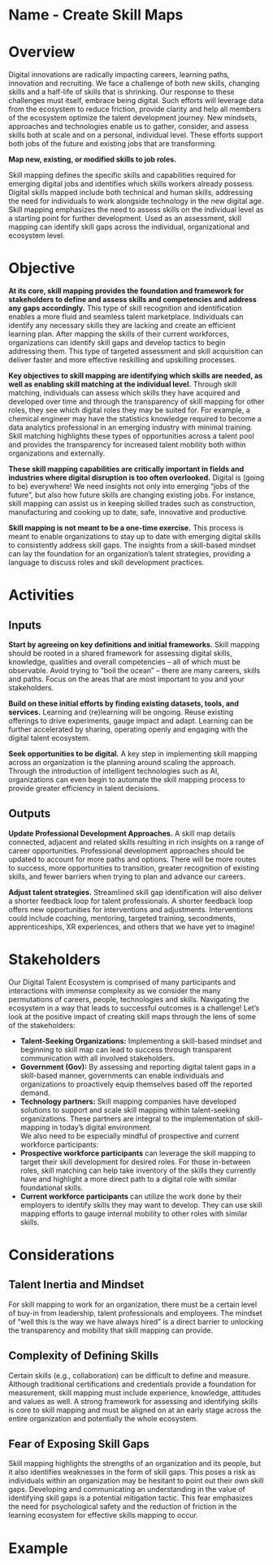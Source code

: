 # Name - Create Skill Maps

# Overview
Digital innovations are radically impacting careers, learning paths, innovation and recruiting. We face a challenge of both new skills, changing skills and a half-life of skills that is shrinking. Our response to these challenges must itself, embrace being digital. Such efforts will leverage data from the ecosystem to reduce friction, provide clarity and help all members of the ecosystem optimize the talent development journey. New mindsets, approaches and technologies enable us to gather, consider, and assess skills both at scale and on a personal, individual level. These efforts support both jobs of the future and existing jobs that are transforming. 

**Map new, existing, or modified skills to job roles.**

Skill mapping defines the specific skills and capabilities required for emerging digital jobs and identifies which skills workers already possess. Digital skills mapped include both technical and human skills, addressing the need for individuals to work alongside technology in the new digital age. Skill mapping emphasizes the need to assess skills on the individual level as a starting point for further development. Used as an assessment, skill mapping can identify skill gaps across the individual, organizational and ecosystem level. 


# Objective
**At its core, skill mapping provides the foundation and framework for stakeholders to define and assess skills and competencies and address any gaps accordingly.** This type of skill recognition and identification enables a more fluid and seamless talent marketplace. Individuals can identify any necessary skills they are lacking and create an efficient learning plan. After mapping the skills of their current workforces, organizations can identify skill gaps and develop tactics to begin addressing them. This type of targeted assessment and skill acquisition can deliver faster and more effective reskilling and upskilling processes.

**Key objectives to skill mapping are identifying which skills are needed, as well as enabling skill matching at the individual level.** Through skill matching, individuals can assess which skills they have acquired and developed over time and through the transparency of skill mapping for other roles, they see which digital roles they may be suited for. For example, a chemical engineer may have the statistics knowledge required to become a data analytics professional in an emerging industry with minimal training. Skill matching highlights these types of opportunities across a talent pool and provides the transparency for increased talent mobility both within organizations and externally. 

**These skill mapping capabilities are critically important in fields and industries where digital disruption is too often overlooked.** Digital is (going to be) everywhere! We need insights not only into emerging “jobs of the future”, but also how future skills are changing existing jobs. For instance, skill mapping can assist us in keeping skilled trades such as construction, manufacturing and cooking up to date, safe, innovative and productive.   

**Skill mapping is not meant to be a one-time exercise.** This process is meant to enable organizations to stay up to date with emerging digital skills to consistently address skill gaps. The insights from a skill-based mindset can lay the foundation for an organization’s talent strategies, providing a language to discuss roles and skill development practices.

# Activities
## Inputs
**Start by agreeing on key definitions and initial frameworks.** Skill mapping should be rooted in a shared framework for assessing digital skills, knowledge, qualities and overall competencies – all of which must be observable. Avoid trying to ”boil the ocean” – there are many careers, skills and paths. Focus on the areas that are most important to you and your stakeholders.

**Build on these initial efforts by finding existing datasets, tools, and services.** Learning and (re)learning will be ongoing. Reuse existing offerings to drive experiments, gauge impact and adapt. Learning can be further accelerated by sharing, operating openly and engaging with the digital talent ecosystem. 

**Seek opportunities to be digital.** A key step in implementing skill mapping across an organization is the planning around scaling the approach. Through the introduction of intelligent technologies such as AI, organizations can even begin to automate the skill mapping process to provide greater efficiency in talent decisions.

## Outputs
**Update Professional Development Approaches.** A skill map details connected, adjacent and related skills resulting in rich insights on a range of career opportunities. Professional development approaches should be updated to account for more paths and options. There will be more routes to success, more opportunities to transition, greater recognition of existing skills, and fewer barriers when trying to plan and advance our careers.

**Adjust talent strategies.** Streamlined skill gap identification will also deliver a shorter feedback loop for talent professionals. A shorter feedback loop offers new opportunities for interventions and adjustments. Interventions could include coaching, mentoring, targeted training, secondments, apprenticeships, XR experiences, and others that we have yet to imagine!


# Stakeholders
Our Digital Talent Ecosystem is comprised of many participants and interactions with immense complexity as we consider the many permutations of careers, people, technologies and skills. Navigating the ecosystem in a way that leads to successful outcomes is a challenge! Let’s look at the positive impact of creating skill maps through the lens of some of the stakeholders: 
* **Talent-Seeking Organizations:** Implementing a skill-based mindset and beginning to skill map can lead to success through transparent communication with all involved stakeholders. 
* **Government (Gov):** By assessing and reporting digital talent gaps in a skill-based manner, governments can enable individuals and organizations to proactively equip themselves based off the reported demand. 
* **Technology partners:** Skill mapping companies have developed solutions to support and scale skill mapping within talent-seeking organizations. These partners are integral to the implementation of skill-mapping in today’s digital environment.   
We also need to be especially mindful of prospective and current workforce participants:
* **Prospective workforce participants** can leverage the skill mapping to target their skill development for desired roles. For those in-between roles, skill matching can help take inventory of the skills they currently have and highlight a more direct path to a digital role with similar foundational skills. 
* **Current workforce participants** can utilize the work done by their employers to identify skills they may want to develop. They can use skill mapping efforts to gauge internal mobility to other roles with similar skills. 

# Considerations
## Talent Inertia and Mindset
For skill mapping to work for an organization, there must be a certain level of buy-in from leadership, talent professionals and employees. The mindset of “well this is the way we have always hired” is a direct barrier to unlocking the transparency and mobility that skill mapping can provide.  
## Complexity of Defining Skills
Certain skills (e.g., collaboration) can be difficult to define and measure. Although traditional certifications and credentials provide a foundation for measurement, skill mapping must include experience, knowledge, attitudes and values as well. A strong framework for assessing and identifying skills is core to skill mapping and must be aligned on at an early stage across the entire organization and potentially the whole ecosystem.   
## Fear of Exposing Skill Gaps
Skill mapping highlights the strengths of an organization and its people, but it also identifies weaknesses in the form of skill gaps. This poses a risk as individuals within an organization may be hesitant to point out their own skill gaps. Developing and communicating an understanding in the value of identifying skill gaps is a potential mitigation tactic. This fear emphasizes the need for psychological safety and the reduction of friction in the learning ecosystem for effective skills mapping to occur.

# Example
